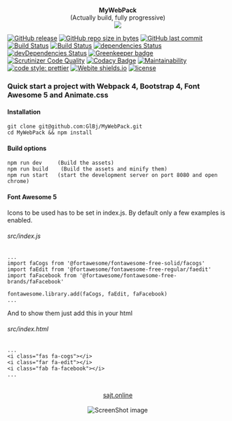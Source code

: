 <p align="center">
  <b>MyWebPack</b>
   <br>
  (Actually build, fully progressive)
  <br>
  <img src="https://github.com/GlBj/MyWebPack/blob/master/src/images/sajt.online.gif">
</p>

[![GitHub release](https://img.shields.io/github/release/GlBj/MyWebPack.svg)](https://github.com/GlBj/MyWebPack)
[![GitHub repo size in bytes](https://img.shields.io/github/repo-size/GlBj/MyWebPack.svg)](https://github.com/GlBj/MyWebPack/archive/master.zip)
[![GitHub last commit](https://img.shields.io/github/last-commit/GlBj/MyWebPack.svg)](https://github.com/GlBj/MyWebPack/commits/master)
[![Build Status](https://travis-ci.org/GlBj/MyWebPack.svg?branch=master)](https://travis-ci.org/GlBj/MyWebPack)
[![Build Status](https://scrutinizer-ci.com/g/GlBj/MyWebPack/badges/build.png?b=master)](https://scrutinizer-ci.com/g/GlBj/MyWebPack/build-status/master)
[![dependencies Status](https://david-dm.org/GlBj/MyWebPack/status.svg)](https://david-dm.org/GlBj/MyWebPack)
[![devDependencies Status](https://david-dm.org/GlBj/MyWebPack/dev-status.svg)](https://david-dm.org/GlBj/MyWebPack?type=dev)
[![Greenkeeper badge](https://badges.greenkeeper.io/GlBj/MyWebPack.svg)](https://greenkeeper.io/)
[![Scrutinizer Code Quality](https://scrutinizer-ci.com/g/GlBj/MyWebPack/badges/quality-score.png?b=master)](https://scrutinizer-ci.com/g/GlBj/MyWebPack/?branch=master)
[![Codacy Badge](https://api.codacy.com/project/badge/Grade/ecdc0916f3024e9c94064f08661549d2)](https://www.codacy.com/app/GlBj/MyWebPack?utm_source=github.com&utm_medium=referral&utm_content=GlBj/MyWebPack&utm_campaign=Badge_Grade)
[![Maintainability](https://api.codeclimate.com/v1/badges/1f0a70b84567c6694d4b/maintainability)](https://codeclimate.com/github/GlBj/MyWebPack/maintainability)
[![code style: prettier](https://img.shields.io/badge/code_style-prettier-ff69b4.svg?style=flat-square)](https://github.com/prettier/prettier)
[![Webite shields.io](https://img.shields.io/website-up-down-brightgreen-red/http/shields.io.svg)](https://sajt.online/)
[![license](https://img.shields.io/badge/license-MIT-brightgreen.svg)](https://github.com/GlBj/MyWebPack/blob/master/LICENSE)

### Quick start a project with Webpack 4, Bootstrap 4, Font Awesome 5 and Animate.css

#### Installation

```
git clone git@github.com:GlBj/MyWebPack.git
cd MyWebPack && npm install
```

#### Build options

```
npm run dev     (Build the assets)
npm run build    (Build the assets and minify them)
npm run start   (start the development server on port 8080 and open chrome)
```

#### Font Awesome 5

Icons to be used has to be set in index.js. By default only a few examples is enabled.

###### src/index.js

```
...
import faCogs from '@fortawesome/fontawesome-free-solid/facogs'
import faEdit from '@fortawesome/fontawesome-free-regular/faedit'
import faFacebook from '@fortawesome/fontawesome-free-brands/faFacebook'

fontawesome.library.add(faCogs, faEdit, faFacebook)
...
```

And to show them just add this in your html

###### src/index.html

```
...
<i class="fas fa-cogs"></i>
<i class="far fa-edit"></i>
<i class="fab fa-facebook"></i>
...
```

<p align="center">
   <br>
  <a href="https://sajt.online">sajt.online</a>
  <br>
  <br>
  <img src="https://github.com/GlBj/MyWebPack/blob/master/src/images/screenshot.jpg?raw=true)" alt="ScreenShot image"/>
</p>
